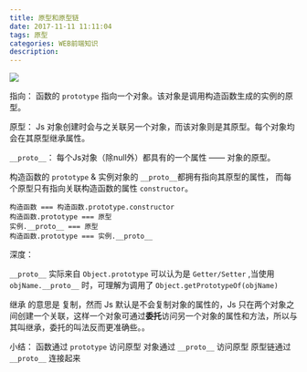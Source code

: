 ```yaml
---
title: 原型和原型链
date: 2017-11-11 11:11:04
tags: 原型
categories: WEB前端知识
description:
---
```


![](./box/Pic/protoAndPrototype.svg)


指向： 函数的 `prototype` 指向一个对象。该对象是调用构造函数生成的实例的原型。

原型： Js 对象创建时会与之关联另一个对象，而该对象则是其原型。每个对象均会在其原型继承属性。

`__proto__`： 每个Js对象（除null外）都具有的一个属性 —— 对象的原型。

构造函数的 `prototype` & 实例对象的 `__proto__`都拥有指向其原型的属性，
而每个原型只有指向关联构造函数的属性 `constructor`。

```
构造函数 === 构造函数.prototype.constructor
构造函数.prototype === 原型
实例.__proto__ === 原型
构造函数.prototype === 实例.__proto__
```

深度：

`__proto__` 实际来自 `Object.prototype` 可以认为是 `Getter/Setter` ,当使用 `objName.__proto__` 时，可理解为调用了 `Object.getPrototypeOf(objName)`

继承 的意思是 复制，然而 Js 默认是不会复制对象的属性的，Js 只在两个对象之间创建一个关联，这样一个对象可通过**委托**访问另一个对象的属性和方法，所以与其叫继承，委托的叫法反而更准确些。。

小结： 
函数通过 `prototype` 访问原型
对象通过 `__proto__` 访问原型
原型链通过`__proto__` 连接起来